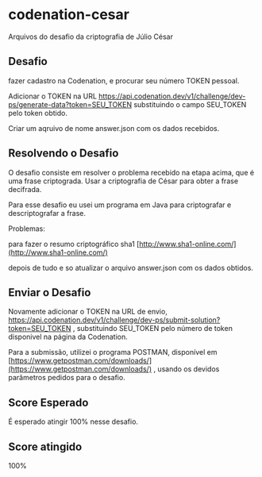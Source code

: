 # codenation-cesar
Arquivos do desafio da criptografia de Júlio César
## Desafio
fazer cadastro na Codenation, e procurar seu número TOKEN pessoal.

Adicionar o TOKEN na URL https://api.codenation.dev/v1/challenge/dev-ps/generate-data?token=SEU_TOKEN substituindo o campo SEU_TOKEN pelo token obtido.

Criar um aqruivo de nome answer.json com os dados recebidos.
## Resolvendo o Desafio
O desafio consiste em resolver o problema recebido na etapa acima, que é uma frase criptograda. Usar a criptografia de César para obter a frase decifrada.

Para esse desafio eu usei um programa em Java para criptografar e descriptografar a frase.

Problemas:

para fazer o resumo criptográfico sha1 [http://www.sha1-online.com/](http://www.sha1-online.com/)

depois de tudo e so atualizar o arquivo answer.json com os dados obtidos.
## Enviar o Desafio
Novamente adicionar o TOKEN na URL de envio, https://api.codenation.dev/v1/challenge/dev-ps/submit-solution?token=SEU_TOKEN , substituindo SEU_TOKEN pelo número de token disponivel na página da Codenation.

Para a submissão, utilizei o programa POSTMAN, disponível em [https://www.getpostman.com/downloads/](https://www.getpostman.com/downloads/) , usando os devidos parâmetros pedidos para o desafio.
## Score Esperado
É esperado atingir 100% nesse desafio.
## Score atingido
100%
